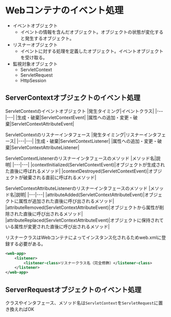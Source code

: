 # Webコンテナのイベント処理

- イベントオブジェクト
    - イベントの情報を含んだオブジェクト。オブジェクトの状態が変化すると発生するオブジェクト。
- リスナーオブジェクト
    - イベントに対する処理を定義したオブジェクト。イベントオブジェクトを受け取る。
- 監視対象オブジェクト
    - ServletContext
    - ServletRequest
    - HttpSession

## ServerContextオブジェクトのイベント処理

ServletContextのイベントオブジェクト
|発生タイミング|イベントクラス|
|---|---|
|生成・破棄|ServletContextEvent|
|属性への追加・変更・破棄|ServletContextAttributeEvent|

ServletContextのリスナーインタフェース
|発生タイミング|リスナーインタフェース|
|---|---|
|生成・破棄|ServletContextListener|
|属性への追加・変更・破棄|ServletContextAttributeListener|

ServletContextListenerのリスナーインタフェースのメソッド
|メソッド名|説明|
|---|---|
|contextInitialized(ServletContextEvent)|オブジェクトが生成された直後に呼ばれるメソッド|
|contextDestroyed(ServletContextEvent)|オブジェクトが破棄される直前に呼ばれるメソッド|

ServletContextAttributeListenerのリスナーインタフェースのメソッド
|メソッド名|説明|
|---|---|
|attributeAdded(ServletContextAttributeEvent)|オブジェクトに属性が追加された直後に呼び出されるメソッド|
|attributeRemoved(ServletContextAttributeEvent)|オブジェクトから属性が削除された直後に呼び出されるメソッド|
|attributeReplaced(ServletContextAttributeEvent)|オブジェクトに保持されている属性が変更された直後に呼び出されるメソッド|

リスナークラスはWebコンテナによってインスタンス化されるためweb.xmlに登録する必要がある。
```xml
<web-app>
    <listener>
        <listener-class>リスナークラス名（完全修飾）</listener-class>
    </listener>
</web-app>
```

## ServerRequestオブジェクトのイベント処理

クラスやインタフェース、メソッド名は`ServletContext`を`ServletRequest`に置き換えればOK